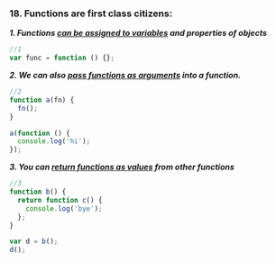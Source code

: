 ### 18. Functions are first class citizens:

**_1. Functions <ins>can be assigned to variables</ins> and properties of objects_**

```js
//1
var func = function () {};
```

**_2. We can also <ins>pass functions as arguments</ins> into a function._**

```js
//2
function a(fn) {
  fn();
}

a(function () {
  console.log('hi');
});
```

**_3. You can <ins>return functions as values</ins> from other functions_**

```js
//3
function b() {
  return function c() {
    console.log('bye');
  };
}

var d = b();
d();
```
